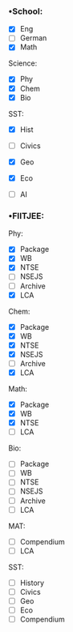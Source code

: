 ### •School:
- [x] Eng
- [ ] German
- [x] Math

Science:
- [x] Phy
- [x] Chem
- [x] Bio

SST:
- [x] Hist
- [ ] Civics
- [x] Geo
- [x] Eco

- [ ] AI

### •FIITJEE:
Phy:
- [x] Package
- [x] WB
- [x] NTSE
- [ ] NSEJS
- [ ] Archive
- [x] LCA

Chem:
- [x] Package
- [x] WB
- [x] NTSE
- [x] NSEJS
- [ ] Archive
- [x] LCA

Math:
- [x] Package
- [x] WB
- [x] NTSE
- [ ] LCA

Bio:
- [ ] Package
- [ ] WB
- [ ] NTSE
- [ ] NSEJS
- [ ] Archive
- [ ] LCA

MAT:
- [ ] Compendium
- [ ] LCA

SST:
- [ ] History
- [ ] Civics
- [ ] Geo
- [ ] Eco
- [ ] Compendium